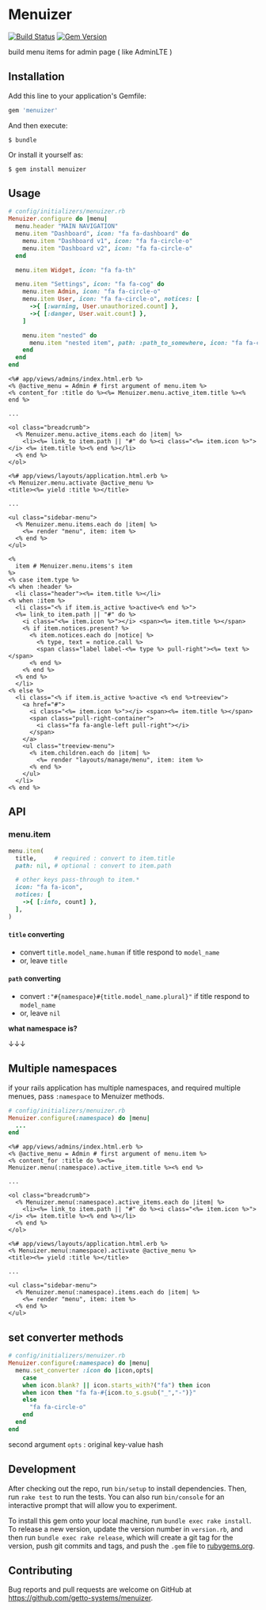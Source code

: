 # Menuizer

[![Build Status](https://travis-ci.org/getto-systems/menuizer.svg?branch=master)](https://travis-ci.org/getto-systems/menuizer)
[![Gem Version](https://badge.fury.io/rb/menuizer.svg)](https://badge.fury.io/rb/menuizer)

build menu items for admin page ( like AdminLTE )

## Installation

Add this line to your application's Gemfile:

```ruby
gem 'menuizer'
```

And then execute:

    $ bundle

Or install it yourself as:

    $ gem install menuizer

## Usage

```ruby
# config/initializers/menuizer.rb
Menuizer.configure do |menu|
  menu.header "MAIN NAVIGATION"
  menu.item "Dashboard", icon: "fa fa-dashboard" do
    menu.item "Dashboard v1", icon: "fa fa-circle-o"
    menu.item "Dashboard v2", icon: "fa fa-circle-o"
  end

  menu.item Widget, icon: "fa fa-th"

  menu.item "Settings", icon: "fa fa-cog" do
    menu.item Admin, icon: "fa fa-circle-o"
    menu.item User, icon: "fa fa-circle-o", notices: [
      ->{ [:warning, User.unauthorized.count] },
      ->{ [:danger, User.wait.count] },
    ]

    menu.item "nested" do
      menu.item "nested item", path: :path_to_somewhere, icon: "fa fa-circle-o"
    end
  end
end
```

```erb
<%# app/views/admins/index.html.erb %>
<% @active_menu = Admin # first argument of menu.item %>
<% content_for :title do %><%= Menuizer.menu.active_item.title %><% end %>

...

<ol class="breadcrumb">
  <% Menuizer.menu.active_items.each do |item| %>
    <li><%= link_to item.path || "#" do %><i class="<%= item.icon %>"></i> <%= item.title %><% end %></li>
  <% end %>
</ol>
```

```erb
<%# app/views/layouts/application.html.erb %>
<% Menuizer.menu.activate @active_menu %>
<title><%= yield :title %></title>

...

<ul class="sidebar-menu">
  <% Menuizer.menu.items.each do |item| %>
    <%= render "menu", item: item %>
  <% end %>
</ul>
```

```erb
<%
  item # Menuizer.menu.items's item
%>
<% case item.type %>
<% when :header %>
  <li class="header"><%= item.title %></li>
<% when :item %>
  <li class="<% if item.is_active %>active<% end %>">
  <%= link_to item.path || "#" do %>
    <i class="<%= item.icon %>"></i> <span><%= item.title %></span>
    <% if item.notices.present? %>
      <% item.notices.each do |notice| %>
        <% type, text = notice.call %>
        <span class="label label-<%= type %> pull-right"><%= text %></span>
      <% end %>
    <% end %>
  <% end %>
  </li>
<% else %>
  <li class="<% if item.is_active %>active <% end %>treeview">
    <a href="#">
      <i class="<%= item.icon %>"></i> <span><%= item.title %></span>
      <span class="pull-right-container">
        <i class="fa fa-angle-left pull-right"></i>
      </span>
    </a>
    <ul class="treeview-menu">
      <% item.children.each do |item| %>
        <%= render "layouts/manage/menu", item: item %>
      <% end %>
    </ul>
  </li>
<% end %>
```

## API

### menu.item

```ruby
menu.item(
  title,     # required : convert to item.title
  path: nil, # optional : convert to item.path

  # other keys pass-through to item.*
  icon: "fa fa-icon",
  notices: [
    ->{ [:info, count] },
  ],
)
```

#### `title` converting

* convert `title.model_name.human` if title respond to `model_name`
* or, leave `title`


#### `path` converting

* convert `:"#{namespace}#{title.model_name.plural}"` if title respond to `model_name`
* or, leave `nil`

**what namespace is?**

↓↓↓

## Multiple namespaces

if your rails application has multiple namespaces, and required multiple menues, pass `:namespace` to Menuizer methods.

```ruby
# config/initializers/menuizer.rb
Menuizer.configure(:namespace) do |menu|
  ...
end
```

```erb
<%# app/views/admins/index.html.erb %>
<% @active_menu = Admin # first argument of menu.item %>
<% content_for :title do %><%= Menuizer.menu(:namespace).active_item.title %><% end %>

...

<ol class="breadcrumb">
  <% Menuizer.menu(:namespace).active_items.each do |item| %>
    <li><%= link_to item.path || "#" do %><i class="<%= item.icon %>"></i> <%= item.title %><% end %></li>
  <% end %>
</ol>
```

```erb
<%# app/views/layouts/application.html.erb %>
<% Menuizer.menu(:namespace).activate @active_menu %>
<title><%= yield :title %></title>

...

<ul class="sidebar-menu">
  <% Menuizer.menu(:namespace).items.each do |item| %>
    <%= render "menu", item: item %>
  <% end %>
</ul>
```

## set converter methods

```ruby
# config/initializers/menuizer.rb
Menuizer.configure(:namespace) do |menu|
  menu.set_converter :icon do |icon,opts|
    case
    when icon.blank? || icon.starts_with?("fa") then icon
    when icon then "fa fa-#{icon.to_s.gsub("_","-")}"
    else
      "fa fa-circle-o"
    end
  end
end
```

second argument `opts` : original key-value hash

## Development

After checking out the repo, run `bin/setup` to install dependencies. Then, run `rake test` to run the tests. You can also run `bin/console` for an interactive prompt that will allow you to experiment.

To install this gem onto your local machine, run `bundle exec rake install`. To release a new version, update the version number in `version.rb`, and then run `bundle exec rake release`, which will create a git tag for the version, push git commits and tags, and push the `.gem` file to [rubygems.org](https://rubygems.org).

## Contributing

Bug reports and pull requests are welcome on GitHub at https://github.com/getto-systems/menuizer.

